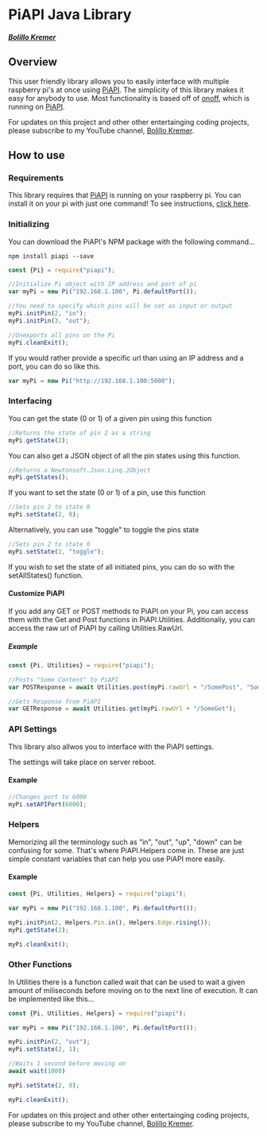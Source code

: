 # PiAPI Java Library
##### [Bolillo Kremer](https://youtube.com/BolilloKremer?https://www.youtube.com/BolilloKremer?sub_confirmation=1)

## Overview
This user friendly library allows you to easily interface with multiple raspberry pi's at once using [PiAPI](https://github.com/Bolillo-Kremer/PiAPI). The simplicity of this library makes it easy for anybody to use. Most functionality is based off of [onoff](https://www.npmjs.com/package/onoff), which is running on [PiAPI](https://github.com/Bolillo-Kremer/PiAPI).

For updates on this project and other other entertainging coding projects, please subscribe to my YouTube channel, [Bolillo Kremer](https://youtube.com/BolilloKremer?https://www.youtube.com/BolilloKremer?sub_confirmation=1). 

## How to use

### Requirements
This library requires that [PiAPI](https://github.com/Bolillo-Kremer/PiAPI) is running on your raspberry pi. You can install it on your pi with just one command! To see instructions, [click here](https://github.com/Bolillo-Kremer/PiAPI/blob/master/README.md).

### Initializing
You can download the PiAPI's NPM package with the following command...
```
npm install piapi --save
```

```js
const {Pi} = require("piapi");
```
```js
//Initialize Pi object with IP address and port of pi
var myPi = new Pi("192.168.1.100", Pi.defaultPort());

//You need to specify which pins will be set as input or output
myPi.initPin(2, "in");
myPi.initPin(3, "out");

//Unexports all pins on the Pi
myPi.cleanExit();
```

If you would rather provide a specific url than using an IP address and a port, you can do so like this.
```js
var myPi = new Pi("http://192.168.1.100:5000");
```


### Interfacing

You can get the state (0 or 1) of a given pin using this function
```js
//Returns the state of pin 2 as a string
myPi.getState(2);
```

You can also get a JSON object of all the pin states using this function.

```js
//Returns a Newtonsoft.Json.Linq.JObject
myPi.getStates();
```
If you want to set the state (0 or 1) of a pin, use this function
```js
//Sets pin 2 to state 0
myPi.setState(2, 0);
```
Alternatively, you can use "toggle" to toggle the pins state
```js
//Sets pin 2 to state 0
myPi.setState(2, "toggle");
```

If you wish to set the state of all initiated pins, you can do so with the setAllStates() function.

#### Customize PiAPI

If you add any GET or POST methods to PiAPI on your Pi, you can access them with the Get and Post functions in PiAPI.Utilities.
Additionaliy, you can access the raw url of PiAPI by calling Utilities.RawUrl.

##### Example
```js
const {Pi, Utilities} = require("piapi");
```
```js
//Posts "Some Content" to PiAPI
var POSTResponse = await Utilities.post(myPi.rawUrl + "/SomePost", "Some content");

//Gets Response from PiAPI
var GETResponse = await Utilities.get(myPi.rawUrl + "/SomeGet");
```

### API Settings

This library also allwos you to interface with the PiAPI settings.

The settings will take place on server reboot.

#### Example
```js
//Changes port to 6000
myPi.setAPIPort(6000);
```

### Helpers
Memorizing all the terminology such as "in", "out", "up", "down" can be confusing for some. That's where PiAPI.Helpers come in. These are just simple constant variables that can help you use PiAPI more easily.

#### Example

```js
const {Pi, Utilities, Helpers} = require("piapi");
```
```js
var myPi = new Pi("192.168.1.100", Pi.defaultPort());

myPi.initPin(2, Helpers.Pin.in(), Helpers.Edge.rising());
myPi.getState(2);

myPi.cleanExit();
```


### Other Functions
In Utilities there is a function called wait that can be used to wait a given amount of miliseconds before moving on to the next line of execution. It can be implemented like this...

```js
const {Pi, Utilities, Helpers} = require("piapi");
```
```js
var myPi = new Pi("192.168.1.100", Pi.defaultPort());

myPi.initPin(2, "out");
myPi.setState(2, 1);

//Waits 1 second before moving on
await wait(1000)

myPi.setState(2, 0);

myPi.cleanExit();
```

For updates on this project and other other entertainging coding projects, please subscribe to my YouTube channel, [Bolillo Kremer](https://youtube.com/BolilloKremer?https://www.youtube.com/BolilloKremer?sub_confirmation=1). 
